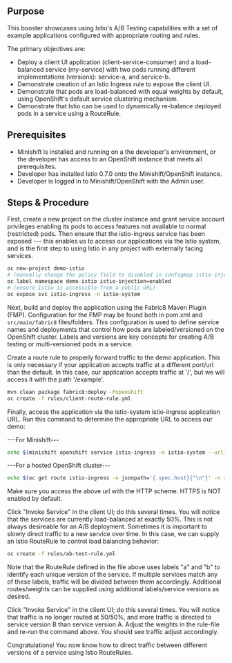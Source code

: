 ## Purpose 

This booster showcases using Istio's A/B Testing capabilities with a set of example applications configured with appropriate routing and rules.

The primary objectives are:
 * Deploy a client UI application (client-service-consumer) and a load-balanced service (my-service) with two pods running different implementations (versions): service-a, and service-b.
 * Demonstrate creation of an Istio Ingress rule to expose the client UI.
 * Demonstrate that pods are load-balanced with equal weights by default, using OpenShift's default service clustering mechanism.
 * Demonstrate that Istio can be used to dynamically re-balance deployed pods in a service using a RouteRule.

## Prerequisites
 * Minishift is installed and running on a the developer's environment, or the developer has access to an OpenShift instance that meets all prerequisites.
 * Developer has installed Istio 0.7.0 onto the Minishift/OpenShift instance.
 * Developer is logged in to Minishift/OpenShift with the Admin user.

## Steps & Procedure

First, create a new project on the cluster instance and grant service account privileges enabling its pods to access features not available to normal (restricted) pods. Then ensure that the istio-ingress service has been exposed --- this enables us to access our applications via the Istio system, and is the first step to using Istio in any project with externally facing services.

```bash
oc new-project demo-istio
# (manually change the policy field to disabled in configmap istio-inject in the istio-system namespace)
oc label namespace demo-istio istio-injection=enabled
# (ensure Istio is accessible from a public URL)
oc expose svc istio-ingress -n istio-system
```

Next, build and deploy the application using the Fabric8 Maven Plugin (FMP). Configuration for the FMP may be found both in pom.xml and `src/main/fabric8` files/folders. This configuration is used to define service names and deployments that control how pods are labeled/versioned on the OpenShift cluster. Labels and versions are key concepts for creating A/B testing or multi-versioned pods in a service.

Create a route rule to properly forward traffic to the demo application. This is only necessary if your application accepts traffic at a different port/url than the default. In this case, our application accepts traffic at '/', but we will access it with the path '/example'.

```bash
mvn clean package fabric8:deploy -Popenshift
oc create -f rules/client-route-rule.yml  
```
Finally, access the application via the istio-system istio-ingress application URL. Run this command to determine the appropriate URL to access our demo:

---For Minishift---
```bash
echo $(minishift openshift service istio-ingress -n istio-system --url)/example/
```
---For a hosted OpenShift cluster---
```bash
echo $(oc get route istio-ingress -o jsonpath='{.spec.host}{"\n"}' -n istio-system)/example/
```
Make sure you access the above url with the HTTP scheme. HTTPS is NOT enabled by default.

Click "Invoke Service" in the client UI; do this several times. You will notice that the services are currently load-balanced at exactly 50%. This is not always desireable for an A/B deployment. Sometimes it is important to slowly direct traffic to a new service over time. In this case, we can supply an Istio RouteRule to control load balancing behavior:

```bash
oc create -f rules/ab-test-rule.yml
```

Note that the RouteRule defined in the file above uses labels "a" and "b" to identify each unique version of the service. If multiple services match any of these labels, traffic will be divided between them accordingly. Additional routes/weights can be supplied using additional labels/service versions as desired.

Click "Invoke Service" in the client UI; do this several times. You will notice that traffic is no longer routed at 50/50%, and more traffic is directed to service version B than service version A. Adjust the weights in the rule-file and re-run the command above. You should see traffic adjust accordingly.

Congratulations! You now know how to direct traffic between different versions of a service using Istio RouteRules.
